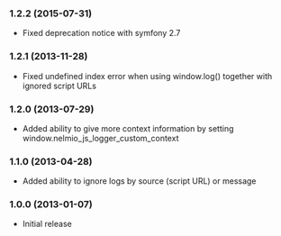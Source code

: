 ### 1.2.2 (2015-07-31)

  * Fixed deprecation notice with symfony 2.7

### 1.2.1 (2013-11-28)

  * Fixed undefined index error when using window.log() together with ignored script URLs

### 1.2.0 (2013-07-29)

  * Added ability to give more context information by setting window.nelmio_js_logger_custom_context

### 1.1.0 (2013-04-28)

  * Added ability to ignore logs by source (script URL) or message

### 1.0.0 (2013-01-07)

  * Initial release
